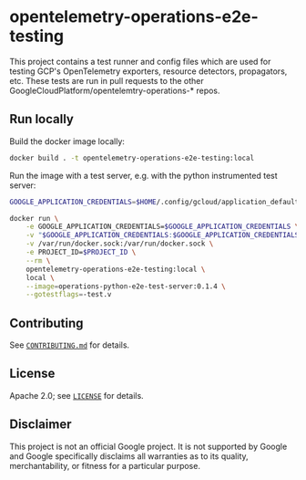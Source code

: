 # opentelemetry-operations-e2e-testing

This project contains a test runner and config files which are used for testing
GCP's OpenTelemetry exporters, resource detectors, propagators, etc. These tests
are run in pull requests to the other
GoogleCloudPlatform/opentelemtry-operations-* repos.

## Run locally

Build the docker image locally:

```bash
docker build . -t opentelemetry-operations-e2e-testing:local
```

Run the image with a test server, e.g. with the python instrumented test server:

```bash
GOOGLE_APPLICATION_CREDENTIALS=$HOME/.config/gcloud/application_default_credentials.json

docker run \
    -e GOOGLE_APPLICATION_CREDENTIALS=$GOOGLE_APPLICATION_CREDENTIALS \
    -v "$GOOGLE_APPLICATION_CREDENTIALS:$GOOGLE_APPLICATION_CREDENTIALS:ro" \
    -v /var/run/docker.sock:/var/run/docker.sock \
    -e PROJECT_ID=$PROJECT_ID \
    --rm \
    opentelemetry-operations-e2e-testing:local \
    local \
    --image=operations-python-e2e-test-server:0.1.4 \
    --gotestflags=-test.v
```

## Contributing

See [`CONTRIBUTING.md`](CONTRIBUTING.md) for details.

## License

Apache 2.0; see [`LICENSE`](LICENSE) for details.

## Disclaimer

This project is not an official Google project. It is not supported by
Google and Google specifically disclaims all warranties as to its quality,
merchantability, or fitness for a particular purpose.
